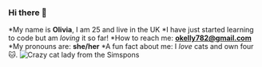 ### Hi there 👋
*My name is **Olivia**, I am 25 and live in the UK
*I have just started learning to code but am *loving* it so far!
*How to reach me: **okelly782@gmail.com**
*My pronouns are: **she/her**
*A fun fact about me: I *love* cats and own four🐱. ![Crazy cat lady from the Simspons](https://static.simpsonswiki.com/images/b/bc/Crazy_Cat_Lady.png)
